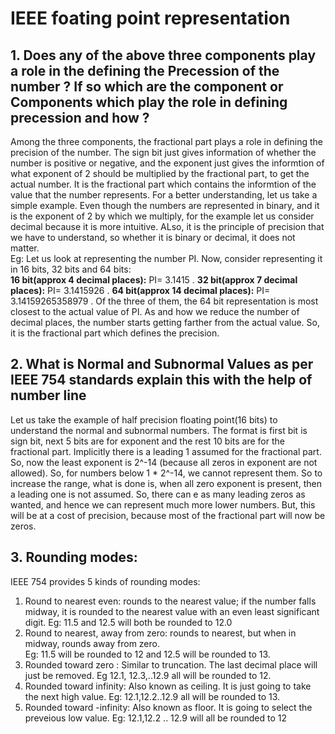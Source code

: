 # IEEE foating point representation

## 1. Does any of the above three components play a role in the defining the Precession of the number ? If so which are the component or Components  which play the  role in defining precession  and how ?

Among the three components, the fractional part plays a role in defining the precision of the number. The sign bit just gives information of whether the number is positive or negative, and the exponent just gives the informtion of what exponent of 2 should be multiplied by the fractional part, to get the actual number. It is the fractional part which contains the informtion of the value that the number represents. 
For a better understanding, let us take a simple example. Even though the numbers are represented in binary, and it is the exponent of 2 by which we multiply, for the example let us consider decimal because it is more intuitive. ALso, it is the principle of precision that we have to understand, so whether it is binary or decimal, it does not matter.   
Eg: Let us look at representing the number PI. Now, consider representing it in 16 bits, 32 bits and 64 bits:    
**16 bit(approx 4 decimal places):** PI= 3.1415 . 
**32 bit(approx 7 decimal places):** PI= 3.1415926 . 
**64 bit(approx 14 decimal places):** PI= 3.14159265358979 . 
Of the three of them, the 64 bit representation is most closest to the actual value of PI. As and how we reduce the number of decimal places, the number starts getting farther from the actual value. So, it is the fractional part which defines the precision.

## 2. What is Normal and Subnormal  Values as per IEEE 754  standards  explain this  with the  help of number line

Let us take the example of half precision floating point(16 bits) to understand the normal and subnormal numbers. The format is first bit is sign bit, next 5 bits are for exponent and the rest 10 bits are for the fractional part. Implicitly there is a leading 1 assumed for the fractional part. So, now the least exponent is 2^-14 (because all zeros in exponent are not allowed). So, for numbers below 1 * 2^-14, we cannot represent them. So to increase the range, what is done is, when all zero exponent is present, then a leading one is not assumed. So, there can e as many leading zeros as wanted, and hence we can represent much more lower numbers. But, this will be at a cost of precision, because most of the fractional part will now be zeros. 


## 3. Rounding modes:

IEEE 754 provides 5 kinds of rounding modes:
1. Round to nearest even: rounds to the nearest value; if the number falls midway, it is rounded to the nearest value with an even least significant digit. Eg: 11.5 and 12.5 will both be rounded to 12.0   
2. Round to nearest, away from zero: rounds to nearest, but when in midway, rounds away from zero.  
Eg: 11.5 will be rounded to 12 and 12.5 will be rounded to 13.
3. Rounded toward zero : Similar to truncation. The last decimal place will just be removed. Eg 12.1, 12.3,..12.9 all will be rounded to 12.   
4. Rounded toward infinity: Also known as ceiling. It is just going to take the next high value. Eg: 12.1,12.2..12.9 all will be rounded to 13.  
5. Rounded toward -infinity: Also known as floor. It is going to select the preveious low value. Eg: 12.1,12.2 .. 12.9 will all be rounded to 12
